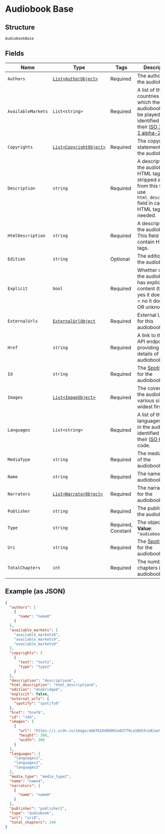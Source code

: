 
# Audiobook Base

## Structure

`AudiobookBase`

## Fields

| Name | Type | Tags | Description |
|  --- | --- | --- | --- |
| `Authors` | [`List<AuthorObject>`](../../doc/models/author-object.md) | Required | The author(s) for the audiobook. |
| `AvailableMarkets` | `List<string>` | Required | A list of the countries in which the audiobook can be played, identified by their [ISO 3166-1 alpha-2](http://en.wikipedia.org/wiki/ISO_3166-1_alpha-2) code. |
| `Copyrights` | [`List<CopyrightObject>`](../../doc/models/copyright-object.md) | Required | The copyright statements of the audiobook. |
| `Description` | `string` | Required | A description of the audiobook. HTML tags are stripped away from this field, use `html_description` field in case HTML tags are needed. |
| `HtmlDescription` | `string` | Required | A description of the audiobook. This field may contain HTML tags. |
| `Edition` | `string` | Optional | The edition of the audiobook. |
| `Explicit` | `bool` | Required | Whether or not the audiobook has explicit content (true = yes it does; false = no it does not OR unknown). |
| `ExternalUrls` | [`ExternalUrlObject`](../../doc/models/external-url-object.md) | Required | External URLs for this audiobook. |
| `Href` | `string` | Required | A link to the Web API endpoint providing full details of the audiobook. |
| `Id` | `string` | Required | The [Spotify ID](/documentation/web-api/concepts/spotify-uris-ids) for the audiobook. |
| `Images` | [`List<ImageObject>`](../../doc/models/image-object.md) | Required | The cover art for the audiobook in various sizes, widest first. |
| `Languages` | `List<string>` | Required | A list of the languages used in the audiobook, identified by their [ISO 639](https://en.wikipedia.org/wiki/ISO_639) code. |
| `MediaType` | `string` | Required | The media type of the audiobook. |
| `Name` | `string` | Required | The name of the audiobook. |
| `Narrators` | [`List<NarratorObject>`](../../doc/models/narrator-object.md) | Required | The narrator(s) for the audiobook. |
| `Publisher` | `string` | Required | The publisher of the audiobook. |
| `Type` | `string` | Required, Constant | The object type.<br>**Value**: `"audiobook"` |
| `Uri` | `string` | Required | The [Spotify URI](/documentation/web-api/concepts/spotify-uris-ids) for the audiobook. |
| `TotalChapters` | `int` | Required | The number of chapters in this audiobook. |

## Example (as JSON)

```json
{
  "authors": [
    {
      "name": "name0"
    }
  ],
  "available_markets": [
    "available_markets8",
    "available_markets9",
    "available_markets0"
  ],
  "copyrights": [
    {
      "text": "text2",
      "type": "type2"
    }
  ],
  "description": "description4",
  "html_description": "html_description4",
  "edition": "Unabridged",
  "explicit": false,
  "external_urls": {
    "spotify": "spotify6"
  },
  "href": "href6",
  "id": "id4",
  "images": [
    {
      "url": "https://i.scdn.co/image/ab67616d00001e02ff9ca10b55ce82ae553c8228\n",
      "height": 300,
      "width": 300
    }
  ],
  "languages": [
    "languages1",
    "languages2",
    "languages3"
  ],
  "media_type": "media_type2",
  "name": "name4",
  "narrators": [
    {
      "name": "name0"
    }
  ],
  "publisher": "publisher2",
  "type": "audiobook",
  "uri": "uri8",
  "total_chapters": 240
}
```

